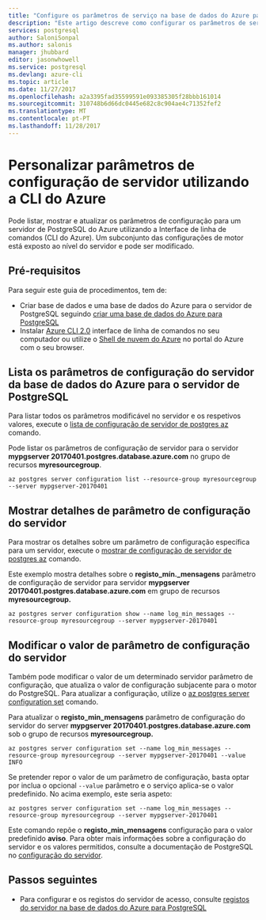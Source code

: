 ```yaml
---
title: "Configure os parâmetros de serviço na base de dados do Azure para PostgreSQL | Microsoft Docs"
description: "Este artigo descreve como configurar os parâmetros de serviço na base de dados do Azure para PostgreSQL utilizando a linha de comandos da CLI do Azure."
services: postgresql
author: SaloniSonpal
ms.author: salonis
manager: jhubbard
editor: jasonwhowell
ms.service: postgresql
ms.devlang: azure-cli
ms.topic: article
ms.date: 11/27/2017
ms.openlocfilehash: a2a3395fad35599591e093385305f28bbb161014
ms.sourcegitcommit: 310748b6d66dc0445e682c8c904ae4c71352fef2
ms.translationtype: MT
ms.contentlocale: pt-PT
ms.lasthandoff: 11/28/2017
---
```

# <a name="customize-server-configuration-parameters-using-azure-cli"></a>Personalizar parâmetros de configuração de servidor utilizando a CLI do Azure
Pode listar, mostrar e atualizar os parâmetros de configuração para um servidor de PostgreSQL do Azure utilizando a Interface de linha de comandos (CLI do Azure). Um subconjunto das configurações de motor está exposto ao nível do servidor e pode ser modificado. 

## <a name="prerequisites"></a>Pré-requisitos
Para seguir este guia de procedimentos, tem de:
- Criar base de dados e uma base de dados do Azure para o servidor de PostgreSQL seguindo [criar uma base de dados do Azure para PostgreSQL](quickstart-create-server-database-azure-cli.md)
- Instalar [Azure CLI 2.0](/cli/azure/install-azure-cli) interface de linha de comandos no seu computador ou utilize o [Shell de nuvem do Azure](../cloud-shell/overview.md) no portal do Azure com o seu browser.

## <a name="list-server-configuration-parameters-for-azure-database-for-postgresql-server"></a>Lista os parâmetros de configuração do servidor da base de dados do Azure para o servidor de PostgreSQL
Para listar todos os parâmetros modificável no servidor e os respetivos valores, execute o [lista de configuração de servidor de postgres az](/cli/azure/postgres/server/configuration#az_postgres_server_configuration_list) comando.

Pode listar os parâmetros de configuração de servidor para o servidor **mypgserver 20170401.postgres.database.azure.com** no grupo de recursos **myresourcegroup**.
```azurecli-interactive
az postgres server configuration list --resource-group myresourcegroup --server mypgserver-20170401
```
## <a name="show-server-configuration-parameter-details"></a>Mostrar detalhes de parâmetro de configuração do servidor
Para mostrar os detalhes sobre um parâmetro de configuração específica para um servidor, execute o [mostrar de configuração de servidor de postgres az](/cli/azure/postgres/server/configuration#az_postgres_server_configuration_show) comando.

Este exemplo mostra detalhes sobre o **registo\_mín.\_mensagens** parâmetro de configuração de servidor para servidor **mypgserver 20170401.postgres.database.azure.com** em grupo de recursos **myresourcegroup.**
```azurecli-interactive
az postgres server configuration show --name log_min_messages --resource-group myresourcegroup --server mypgserver-20170401
```
## <a name="modify-server-configuration-parameter-value"></a>Modificar o valor de parâmetro de configuração do servidor
Também pode modificar o valor de um determinado servidor parâmetro de configuração, que atualiza o valor de configuração subjacente para o motor do PostgreSQL. Para atualizar a configuração, utilize o [az postgres server configuration set](/cli/azure/postgres/server/configuration#az_postgres_server_configuration_set) comando. 

Para atualizar o **registo\_min\_mensagens** parâmetro de configuração do servidor do server **mypgserver 20170401.postgres.database.azure.com** sob o grupo de recursos **myresourcegroup.**
```azurecli-interactive
az postgres server configuration set --name log_min_messages --resource-group myresourcegroup --server mypgserver-20170401 --value INFO
```
Se pretender repor o valor de um parâmetro de configuração, basta optar por inclua o opcional `--value` parâmetro e o serviço aplica-se o valor predefinido. No acima exemplo, este seria aspeto:
```azurecli-interactive
az postgres server configuration set --name log_min_messages --resource-group myresourcegroup --server mypgserver-20170401
```
Este comando repõe o **registo\_min\_mensagens** configuração para o valor predefinido **aviso**. Para obter mais informações sobre a configuração do servidor e os valores permitidos, consulte a documentação de PostgreSQL no [configuração do servidor](https://www.postgresql.org/docs/9.6/static/runtime-config.html).

## <a name="next-steps"></a>Passos seguintes
- Para configurar e os registos do servidor de acesso, consulte [registos do servidor na base de dados do Azure para PostgreSQL](concepts-server-logs.md)
